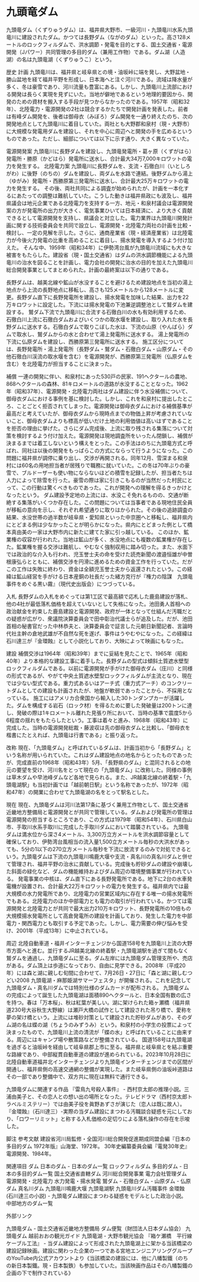 # 九頭竜ダム

九頭竜ダム（くずりゅうダム）は、福井県大野市、一級河川・九頭竜川水系九頭竜川に建設されたダム。かつては長野ダム（ながのダム）といった。高さ128メートルのロックフィルダムで、洪水調節・発電を目的とする、国土交通省・電源開発（Jパワー）共同管理の多目的ダム（兼用工作物）である。ダム湖（人造湖）の名は九頭竜湖（くずりゅうこ）という。

歴史
計画
九頭竜川は、福井県と岐阜県との境・油坂峠に端を発し、大野盆地・勝山盆地を経て福井平野を形成し、日本海へと注ぐ河川である。流域は降水量が多く、冬は豪雪であり、河川流量も豊富にある。しかし、九頭竜川上流部における開発は長らく実現を見ずにいた。当地が僻地であるという地理的要因から、開発のための資材を搬入する手段が見つからなかったのである。1957年（昭和32年）、北陸電力・電源開発の2社は競合するかたちで開発計画を発表した。前者は有峰ダム開発を、後者は御母衣（みぼろ）ダム開発を一通り終えたのち、次の開発地点として九頭竜川に着目していた。両社とも大野郡和泉村（現・大野市）に大規模な発電用ダムを建設し、それを中心に周辺へと開発の手を広めるというものであった。ただし、細部については以下に示す通り、大きく異なっていた。

電源開発案
九頭竜川に長野ダムを建設し、九頭竜発電所・葛ヶ原（くずがはら）発電所・勝原（かどはら）発電所に送水し、合計最大34万7,000キロワットの電力を発生する。
北陸電力案
九頭竜川に長野ダムを、支流・石徹白川（いとしろがわ）に後野（のちの）ダムを建設し、両ダムを水路で連結。後野ダムから湯上（ゆがみ）発電所・西勝原第三発電所に送水し、合計最大25万キロワットの電力を発生する。
その後、両社共同による調査が始められたが、計画を一本化するにあたっての調整は難航していた。こうした動きは福井県政にも波及し、福井県議会は地元企業である北陸電力を支持する一方、地元・和泉村議会は電源開発案の方が発電所の出力が大きく、電気事業ひいては日本経済に、より大きく貢献できるとして電源開発を支持し、県議会と対立した。電力業界は九頭竜川開発計画に関する技術委員会を共同で設立し、電源開発・北陸電力両社の計画を比較・検討し、一定の見解を示した。さらに、通商産業省（現・経済産業省）は北陸電力が今後火力発電の比重を高めることに着目し、揚水発電を導入するよう付け加えた。
そんな中、1959年（昭和34年）に伊勢湾台風が九頭竜川流域にも大きな被害をもたらした。建設省（現・国土交通省）はダムの洪水調節機能による九頭竜川の治水を図ることを計画し、電力会社の開発に治水の目的を加えた九頭竜川総合開発事業としてまとめられた。計画の最終案は以下の通りである。

長野ダムは、越美北線や鉱山が水没することを避けるため建設地点を当初の湯上地点から上流の長野地点に移転し、高さも125メートルから128メートルに変更。長野ダム直下に長野発電所を建設し、揚水発電を加味した結果、出力を22万キロワットに設定した。下流には揚水発電の下池兼逆調整池として鷲ダムを建設する。
鷲ダム下流で九頭竜川に合流する石徹白川の水も有効利用するため、石徹白川上流に石徹白ダムおよびいくつかの取水堰を建設し、取り入れた水を長野ダムに送水する。石徹白ダムで取りこぼした水は、下流の山原（やんばら）ダムで取水し、鷲ダムからの水と合わせて湯上発電所に送水する。
湯上発電所の下流に仏原ダムを建設し、西勝原第三発電所に送水する。
施工区分については、長野発電所・湯上発電所（長野ダム・鷲ダム・石徹白ダム・山原ダム・その他石徹白川渓流の取水堰を含む）を電源開発が、西勝原第三発電所（仏原ダムを含む）を北陸電力が担当することに決まった。

補償
一連の開発に伴い、和泉村にあった530戸の民家、191ヘクタールの農地、868ヘクタールの森林、81キロメートルの道路が水没することとなった。1962年（昭和37年）、電源開発・北陸電力両社はダム建設に伴う水没補償について、御母衣ダムにおける事例を基に検討した。しかし、これを和泉村に提出したところ、ことごとく拒否されてしまった。電源開発は御母衣ダムにおける補償基準が最高だと考えていたが、御母衣ダムから現時点までの物価上昇が考慮されていないこと、御母衣ダムよりも標高が低いだけ土地の利用価値は高いはずであることを拒否の理由に挙げた。さらにダム完成後、上流に取り残される集落について対策を検討するよう付け加えた。電源開発は現地調査所をいったん閉鎖し、補償が決まるまでは着工しないという構えをとった。この手法はのちに九頭竜方式と呼ばれ、同社は以後の開発をもっぱらこの方式にならって行うようになった。この問題に福井県が調停に乗り出し、交渉が再開される。同年12月、雪深まる和泉村には60名の用地担当者が居残りで職務に就いていた。この冬は70年ぶりの豪雪で、ブルドーザーも使い物にならないほどの積雪を記録したが、担当者たちは人力によって除雪を行った。豪雪の際は家に引きこもるのが当然だった村民にとって、この行動は驚くべきものであった。これが開発への理解を得るきっかけとなったという。
ダム建設予定地の上流には、水没こそ免れるものの、交通が断絶する集落がいくつか存在した。この問題については当事者である現地住民全員が移転の意向を示し、それぞれ希望通りに取りはかられた。その後の追跡調査の結果、水没世帯の過半数が岐阜県・愛知県といった中京圏へと移転し、福井県内にとどまる例は少なかったことが明らかになった。県内にとどまった例として橋本真由美の一家は大野市内に新たに建てた家に引っ越している。
このほか、鉱業権の収容が行われた。当地は鉱山が多く、水没地点にも複数の鉱業権が存在した。鉱業権を握る交渉は難航し、やむなく強制収用に踏み切った。また、水面下では政治的な介入も行われ、児玉誉士夫の命を受けた読売新聞の渡邉恒雄が中曽根康弘らとともに、補償交渉を円滑に進めるための資金工作を行っていた。だがこの工作は失敗に終わり、資金は全額児玉誉士夫から返還されたという。この経緯は鉱山経営を手がける日本産銅の社長だった緒方克行が『権力の陰謀　九頭竜事件をめぐる黒い霧』（現代史出版会）につづっている。

入札
長野ダムの入札をめぐっては第1工区で最高額で応札した鹿島建設が落札、他の4社が最低落札価格を超えていないとして失格になった。池田勇人首相への政治献金を約束した鹿島建設と電源開発、政府が一体となって仕組んだ汚職だとの疑惑が広がり、衆議院決算委員会で田中彰治代議士らが追及した。だが、池田首相の秘書官だった中林恭夫と、決算委員会で証言した元朝日新聞記者、言論時代社主幹の倉地武雄が不自然な死を遂げ、事件はうやむやになった。この経緯は石川達三が『金環蝕』として小説化しており、大映によって映画にもなった。

建設
補償交渉は1964年（昭和39年）までに妥結を見たことで、1965年（昭和40年）より本格的な建設工事に着手した。長野ダムの型式は傾斜土質遮水壁型ロックフィルダムである。以前に電源開発が手がけた御母衣ダム（庄川）と同様の形式であるが、やがて中央土質遮水壁型ロックフィルダムが主流となり、現在では少ない型式である。重力式あるいはアーチ式（重力式アーチ）のコンクリートダムとしての建設も計画されたが、地盤が軟弱であったことから、不採用となっている。
施工にはアメリカ合衆国から輸入した30トンダンプカーが活躍した。ダムを構成する岩石（ロック材）を得るために要した発破量は200トンに達し、発破の際は1キロメートル離れた見張り所において、当時の基準で震度5から6程度の揺れをもたらしたという。工事は着々と進み、1968年（昭和43年）に完成した。当時の電源開発総裁・藤波収は先の御母衣ダムと比較し、「御母衣を楷書にたとえれば、九頭竜は行書である」と振り返った。

改称
現在、「九頭竜ダム」と呼ばれているダムは、計画当初から「長野ダム」という名称が用いられていた。これはダム建設地点の地名からとったものであったが、完成直前の1968年（昭和43年）5月、「長野県のダム」と混同されるとの地元の要望を受け、河川名をとって現在の「九頭竜ダム」に改称した。同様の事例は草木ダムや早池峰ダムなど各地で見られる。また、JR越美北線の終着駅・「九頭竜湖駅」も当初計画では「越前朝日駅」という名称であったが、1972年（昭和47年）の開業に合わせて九頭竜湖の名をとって駅名とした。

現在
現在、九頭竜ダムは河川法第17条に基づく兼用工作物として、国土交通省近畿地方整備局と電源開発とが共同で管理している。ダムおよび発電所の管理は電源開発の担当するところであり、この方式は1979年（昭和54年）、石川県白山市、手取川水系手取川に完成した手取川ダムにおいて踏襲されている。
九頭竜ダムは満水位から深さ4メートル、3,300万立方メートルを洪水調節容量として確保しており、伊勢湾台風相当の流入量1,500立方メートル毎秒の大洪水があっても、5分の1以下の270立方メートル毎秒を下流に放流するのみで対処できるという。九頭竜ダムは下流の九頭竜川鳴鹿大堰や支流・真名川の真名川ダムと併せて管理され、福井平野の治水に貢献している。完成後も貯砂ダムの建設や崩壊した斜面の緑化など、ダムの機能維持およびダム周辺の環境整備事業が行われている。
発電事業の中核は、ダム直下にある長野発電所である。地下に2台の水車発電機が設置され、合計最大22万キロワットの電力を発生する。福井県内では最大規模の水力発電所であり、北陸電力の営業区域内に存在する唯一の揚水発電所でもある。北陸電力のほか中部電力とも電力の取引が行われている。かつては電源開発と北陸電力とが共同で最大出力210万キロワット、長野発電所の10倍もの大規模揚水発電所として高倉発電所の建設を計画しており、発生した電力を中部電力・関西電力とも取引する予定であった。しかし、電力需要の伸び悩みを受け、2001年（平成13年）に中止されている。

周辺
北陸自動車道・福井インターチェンジから国道158号を九頭竜川上流の大野市方面へと進む。並行するJR越美北線の終着駅・九頭竜湖駅を過ぎて間もなく鷲ダムを通過し、九頭竜ダムに至る。ダム左岸には九頭竜ダム管理支所や、売店がある。ダム頂上は歩道になっており、自由に見学できる。2008年（平成20年）には森と湖に親しむ旬間に合わせて、7月26日・27日に「森と湖に親しむつどい2008 九頭竜湖・麻那姫湖サマーフェスタ」が開催される。これを記念して九頭竜ダム・真名川ダムでは特別仕様のダムカードが配布される。
九頭竜ダムの完成によって誕生した九頭竜湖は面積890ヘクタールと、日本全国有数の広さを持つ。春は「万本桜」、秋は紅葉が美しい。湖に架けられた箱ヶ瀬橋（福井県道230号大谷秋生大野線）は瀬戸大橋の試作として建設された吊り橋で、愛称を夢の架け橋という。上流には堆砂対策として建設された貯砂ダムがあり、そのダム湖の名は蝶の湖（ちょうのみずうみ）という。和泉村の小学生の投票によって決まったもので、九頭竜川上流の清流が「蝶の水」と呼ばれていることに由来する。周辺にはキャンプ場や散策路などが整備されている。
国道158号は九頭竜湖を過ぎると油坂峠を経由して岐阜県郡上市に至る。福井県と岐阜県とを結ぶ重要な路線であり、中部縦貫自動車道の建設が進められている。2023年10月28日に北陸自動車道福井北インターチェンジより九頭竜インターチェンジまでの区間が開通し、福井県側の高速交通網の整備が実現した。また岐阜県側の油坂峠道路はその一部であり整備中で、双方共に現在は無料で通行できる。

九頭竜ダムに関連する作品
『雷鳥九号殺人事件』 - 西村京太郎の推理小説。三浦由美子と、その恋人との想い出の場所となった。テレビドラマ（西村京太郎トラベルミステリー）では由美子役を眞野あずさが演じた（恋人は既に故人）。
『金環蝕』（石川達三）-実際の当ダム建設にまつわる汚職談合疑惑を元にしており、「ロワーリミット」と称する入札価格の足切りによる落札操作の存在を示唆した。

脚注
参考文献
建設省河川局監修・全国河川総合開発促進期成同盟会編『日本の多目的ダム 1972年版』山海堂、1972年。
30年史編纂委員会編『電発30年史』電源開発、1984年。

関連項目
ダム
日本のダム - 日本のダム一覧
ロックフィルダム
多目的ダム - 日本の多目的ダム一覧
国土交通省直轄ダム
河川総合開発事業
電力会社管理ダム
電源開発・北陸電力
水力発電・揚水発電
鷲ダム - 石徹白ダム - 山原ダム - 仏原ダム
真名川ダム
九頭竜川鳴鹿大堰
九頭竜湖駅
九頭竜川ダム汚職事件
金環蝕 (石川達三の小説) - 九頭竜ダム建設にまつわる疑惑をモデルとした政治小説。
中部地方のダム一覧

外部リンク

九頭竜ダム - 国土交通省近畿地方整備局
ダム便覧（財団法人日本ダム協会） 九頭竜ダム
越前おおの観光ガイド 九頭竜湖 - 大野市観光協会
『箱ケ瀬橋　平行線ケーブル工法』 - 当ダム建設によって形成された九頭竜湖上に架かる当該橋梁の建設記録映画。建設に関わった企業の一つである宮地エンジニアリンググループのYouTube内公式アカウントより《当該橋梁の建設には、他に八幡製鐵（のちの新日本製鐵。現・日本製鉄）も参加していた。当該映画作品はその八幡製鐵の企画の下で制作されている》